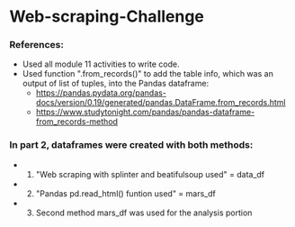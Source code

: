 # Web-scraping-Challenge

### References:
* Used all module 11 activities to write code.
* Used function ".from_records()" to add the table info, which was an output of list of tuples, into the Pandas dataframe:
    * https://pandas.pydata.org/pandas-docs/version/0.19/generated/pandas.DataFrame.from_records.html 
    * https://www.studytonight.com/pandas/pandas-dataframe-from_records-method

### In part 2, dataframes were created with both methods:
- 1. "Web scraping with splinter and beatifulsoup used" = data_df
- 2. "Pandas pd.read_html() funtion used" = mars_df 
- 3.  Second method mars_df was used for the analysis portion